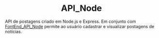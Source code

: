 <h1 align="center">
   API_Node
</h1>   

API de postagens criado em Node.js e Express. Em conjunto com <a href="https://github.com/Gilvan-R-A/FrontEnd_API_Node">FontEnd_API_Node</a> permite ao usuário cadastrar e visualizar postagens de notícias.

